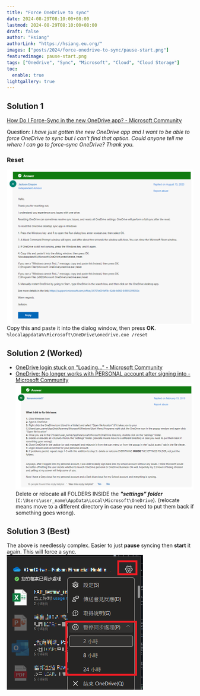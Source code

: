 ```yaml
---
title: "Force OneDrive to sync"
date: 2024-08-29T08:10:00+08:00
lastmod: 2024-08-29T08:10:00+08:00
draft: false
author: "Hsiang"
authorLink: "https://hsiang.eu.org/"
images: ["posts/2024/force-onedrive-to-sync/pause-start.png"]
featuredimage: pause-start.png
tags: ["Onedrive", "Sync", "Microsoft", "Cloud", "Cloud Storage"]
toc:
  enable: true
lightgallery: true
---
```

## Solution 1
[How Do I Force-Sync in the new OneDrive app? - Microsoft Community](https://answers.microsoft.com/en-us/msoffice/forum/all/how-do-i-force-sync-in-the-new-onedrive-app/00efb4e3-e3a7-46d9-b72c-ba9f1fe75b68?page=2)

Question: *I have just gotten the new OneDrive app and I want to be able to force OneDrive to sync but I can't find that option. Could anyone tell me where I can go to force-sync OneDrive? Thank you.*

### Reset
![reset.png](reset.png "Reset")
Copy this and paste it into the dialog window, then press **OK**.
`%localappdata%\Microsoft\OneDrive\onedrive.exe /reset`

## Solution 2 (Worked)
- [OneDrive login stuck on "Loading..." - Microsoft Community](https://answers.microsoft.com/en-us/msoffice/forum/all/onedrive-login-stuck-on-loading/34c27277-955f-40dc-921d-f66abc3c0617)
- [OneDrive: No longer works with PERSONAL account after signing into - Microsoft Community](https://answers.microsoft.com/en-us/msoffice/forum/all/onedrive-no-longer-works-with-personal-account/ca33cc02-bfb8-4f56-ba42-2b1c2bae32a3)
  ![clear-settings.png](clear-settings.png "Clear Settings")
  Delete or relocate all FOLDERS INSIDE the ***"settings" folder*** (`C:\Users\user_name\AppData\Local\Microsoft\OneDrive`). (relocate means move to a different directory in case you need to put them back if something goes wrong).

## Solution 3 (Best)
The above is needlessly complex. Easier to just **pause** syncing then **start** it again. This will force a sync.
![pause-start.png](pause-start.png "Pause and Start")
